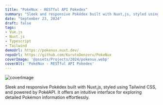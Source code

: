 ```yaml
---
title: "PokéNux - RESTful API Pokedex"
summary: "Sleek and responsive Pokédex built with Nuxt,js, styled using Tailwind CSS, and powered by PokéAPI. It offers an intuitive interface for exploring detailed Pokémon information effortlessly."
date: "September 23, 2024"
draft: false
tags:
- Vue.js
- Nuxt.js
- Typescript
- Tailwind
demoUrl: https://pokenux.nuxt.dev/
repoUrl: https://github.com/KurutoDenzeru/PokeNux
coverImage: '@assets/Projects/2024/pokenux.webp'
coverAlt: 'PokéNux - RESTful API Pokedex'
---
```


![coverImage](@assets/Projects/2024/pokenux.webp)

Sleek and responsive Pokédex built with Nuxt,js, styled using Tailwind CSS, and powered by PokéAPI. It offers an intuitive interface for exploring detailed Pokémon information effortlessly.

